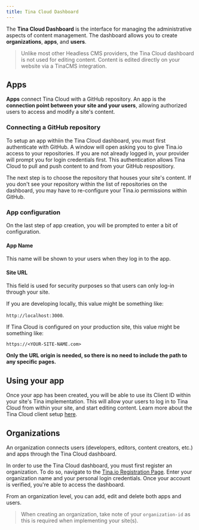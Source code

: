 ```yaml
---
title: Tina Cloud Dashboard
---
```


The **Tina Cloud Dashboard** is the interface for managing the administrative aspects of content management. The dashboard allows you to create **organizations**, **apps**, and **users**.

> Unlike most other Headless CMS providers, the Tina Cloud dashboard is not used for editing content. Content is edited directly on your website via a TinaCMS integration.

## Apps

**Apps** connect Tina Cloud with a GitHub repository. An app is the **connection point between your site and your users**, allowing authorized users to access and modify a site's content.

### Connecting a GitHub repository

To setup an app withiin the Tina Cloud dashboard, you must first authenticate with GitHub. A window will open asking you to give Tina.io access to your repositories. If you are not already logged in, your provider will prompt you for login credentials first. This authentication allows Tina Cloud to pull and push content to and from your GitHub respositiory.

The next step is to choose the repository that houses your site's content. If you don't see your repository within the list of repositories on the dashboard, you may have to re-configure your Tina.io permissions within GitHub.

### App configuration

On the last step of app creation, you will be prompted to enter a bit of configuration.

#### App Name

This name will be shown to your users when they log in to the app.

#### Site URL

This field is used for security purposes so that users can only log-in through your site.

If you are developing locally, this value might be something like:

`http://localhost:3000`.

If Tina Cloud is configured on your production site, this value might be something like:

`https://<YOUR-SITE-NAME.com>`

**Only the URL origin is needed, so there is no need to include the path to any specific pages.**

## Using your app

Once your app has been created, you will be able to use its Client ID within your site's Tina implementation. This will allow your users to log in to Tina Cloud from within your site, and start editing content. Learn more about the Tina Cloud client setup [here](http://localhost:3000/docs/tina-cloud/client/).

## Organizations

An organization connects users (developers, editors, content creators, etc.) and apps through the Tina Cloud dashboard.

In order to use the Tina Cloud dashboard, you must first register an organization. To do so, navigate to the [Tina.io Registration Page](https://auth.tinajs.dev/register). Enter your organization name and your personal login credentials. Once your account is verified, you're able to access the dashboard.

From an organization level, you can add, edit and delete both apps and users.

> When creating an organization, take note of your `organization-id` as this is required when implementing your site(s).
